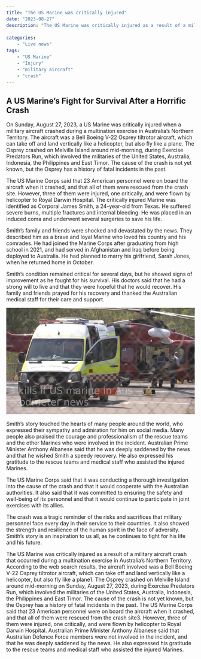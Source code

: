 ```yaml
---
title: "The US Marine was critically injured"
date: "2023-08-27"
description: "The US Marine was critically injured as a result of a military aircraft crash that occurred during a multination exercise in Australia’s Northern Territory."

categories:
    - "Live news"
tags:
    - "US Marine"
    - "Injury"
    - "military aircraft"
    - "crash"
---
```


## A US Marine’s Fight for Survival After a Horrific Crash

On Sunday, August 27, 2023, a US Marine was critically injured when a military aircraft crashed during a multination exercise in Australia’s Northern Territory. The aircraft was a Bell Boeing V-22 Osprey tiltrotor aircraft, which can take off and land vertically like a helicopter, but also fly like a plane. The Osprey crashed on Melville Island around mid-morning, during Exercise Predators Run, which involved the militaries of the United States, Australia, Indonesia, the Philippines and East Timor. The cause of the crash is not yet known, but the Osprey has a history of fatal incidents in the past.

The US Marine Corps said that 23 American personnel were on board the aircraft when it crashed, and that all of them were rescued from the crash site. However, three of them were injured, one critically, and were flown by helicopter to Royal Darwin Hospital. The critically injured Marine was identified as Corporal James Smith, a 24-year-old from Texas. He suffered severe burns, multiple fractures and internal bleeding. He was placed in an induced coma and underwent several surgeries to save his life.

Smith’s family and friends were shocked and devastated by the news. They described him as a brave and loyal Marine who loved his country and his comrades. He had joined the Marine Corps after graduating from high school in 2021, and had served in Afghanistan and Iraq before being deployed to Australia. He had planned to marry his girlfriend, Sarah Jones, when he returned home in October.

Smith’s condition remained critical for several days, but he showed signs of improvement as he fought for his survival. His doctors said that he had a strong will to live and that they were hopeful that he would recover. His family and friends prayed for his recovery and thanked the Australian medical staff for their care and support.

![3 kILLS IN US MARINE IN AUS](3kill.jpg)

Smith’s story touched the hearts of many people around the world, who expressed their sympathy and admiration for him on social media. Many people also praised the courage and professionalism of the rescue teams and the other Marines who were involved in the incident. Australian Prime Minister Anthony Albanese said that he was deeply saddened by the news and that he wished Smith a speedy recovery. He also expressed his gratitude to the rescue teams and medical staff who assisted the injured Marines.

The US Marine Corps said that it was conducting a thorough investigation into the cause of the crash and that it would cooperate with the Australian authorities. It also said that it was committed to ensuring the safety and well-being of its personnel and that it would continue to participate in joint exercises with its allies.

The crash was a tragic reminder of the risks and sacrifices that military personnel face every day in their service to their countries. It also showed the strength and resilience of the human spirit in the face of adversity. Smith’s story is an inspiration to us all, as he continues to fight for his life and his future.

The US Marine was critically injured as a result of a military aircraft crash that occurred during a multination exercise in Australia’s Northern Territory. According to the web search results, the aircraft involved was a Bell Boeing V-22 Osprey tiltrotor aircraft, which can take off and land vertically like a helicopter, but also fly like a plane1. The Osprey crashed on Melville Island around mid-morning on Sunday, August 27, 2023, during Exercise Predators Run, which involved the militaries of the United States, Australia, Indonesia, the Philippines and East Timor. The cause of the crash is not yet known, but the Osprey has a history of fatal incidents in the past. The US Marine Corps said that 23 American personnel were on board the aircraft when it crashed, and that all of them were rescued from the crash site3. However, three of them were injured, one critically, and were flown by helicopter to Royal Darwin Hospital. Australian Prime Minister Anthony Albanese said that Australian Defence Force members were not involved in the incident, and that he was deeply saddened by the news. He also expressed his gratitude to the rescue teams and medical staff who assisted the injured Marines.